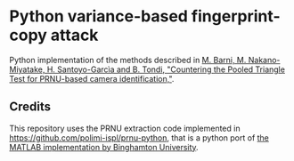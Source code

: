 # Python variance-based fingerprint-copy attack

Python implementation of the methods described in [M. Barni, M. Nakano-Miyatake, H. Santoyo-Garcìa and B. Tondi, "Countering the Pooled Triangle Test for PRNU-based camera identification,"](https://ieeexplore.ieee.org/abstract/document/8630778).

## Credits
This repository uses the PRNU extraction code implemented in https://github.com/polimi-ispl/prnu-python, that is a python port of [the MATLAB implementation by Binghamton University](http://dde.binghamton.edu/download/camera_fingerprint/).

